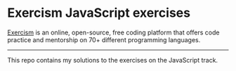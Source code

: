 # Exercism JavaScript exercises

[Exercism](https://exercism.org/) is an online, open-source, free coding platform that offers code practice and mentorship on 70+ different programming languages.

---

This repo contains my solutions to the exercises on the JavaScript track.
